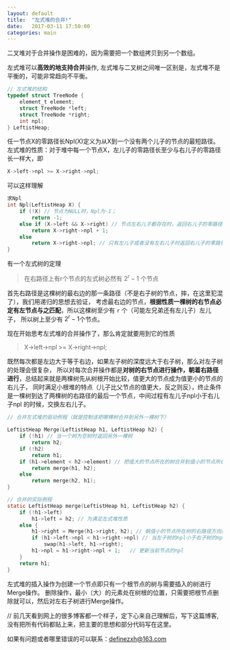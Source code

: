```yaml
---
layout: default
title:  "左式堆的合并!"
date:   2017-03-11 17:50:00
categories: main
---
```


二叉堆对于合并操作是困难的，因为需要把一个数组拷贝到另一个数组。

左式堆可以**高效的地支持合并**操作, 左式堆与二叉树之间唯一区别是，左式堆不是平衡的，可能非常趋向不平衡。

```C
// 左式堆的结构
typedef struct TreeNode {
    element_t element;
    struct TreeNode *left;
    struct TreeNode *right;
    int npl;
} LeftistHeap;
```
任一节点X的零路径长Npl(X)定义为从X到一个没有两个儿子的节点的最短路径。
左式堆的性质：对于堆中每一个节点X，左儿子的零路径长至少与右儿子的零路径长一样大，即

```C
X->left->npl >= X->right->npl;
```

可以这样理解
```C
求Npl
int Npl(LeftistHeap X) { 
    if (!X) // 节点为NULL时，Npl为-1；
        return -1;
    else if (X->left && X->right) // 节点左右儿子都存在时，返回右儿子的零路径（根据性质）
        return X->right->npl + 1;
    else 
        return X->right->npl; // 只有左儿子或者没有左右儿子时返回右儿子的零路径
}
```
有一个左式树的定理
> 在右路径上有r个节点的左式树必然有 $2^r - 1$ 个节点 


首先右路径是这棵树的最右边的那一条路径（不是右子树的节点，摔，在这里犯混了），我们用递归的思想去验证，
考虑最右边的节点，**根据性质一棵树的右节点必定有左节点与之匹配**，所以这棵树至少有 `r` 个（可能左兄弟还有左儿子）左儿子，
所以树上至少有 $2^r - 1$个节点。


现在开始思考左式堆的合并操作了，那么肯定就要用到它的性质
> X->left->npl >= X->right->npl; 

既然每次都是左边大于等于右边，如果左子树的深度远大于右子树，那么对左子树的处理会很复杂，
所以对每次合并操作都是**对树的右节点进行操作，朝着右路径进行**，总结起来就是两棵树先从树根开始比较，值更大的节点成为值更小的节点的右儿子，
同时满足小根堆的特点（儿子比父节点的值更大，反之则反），终止条件是一棵树到达了两棵树的右路径的最后一个节点，中间过程有左儿子npl小于右儿子npl
的时候，交换左右儿子。

```C
// 合并左式堆的驱动例程（就是控制该把哪棵树合并到另外一棵树下）

LeftistHeap Merge(LeftistHeap h1, LeftistHeap h2) {
    if (!h1) // 当一个树为空树时返回另外一棵树
        return h2;
    if (!h2)
        return h1;
    if (h1->element < h2->element) // 把值大的节点所在的树合并到值小的节点所在树
        return merge(h1, h2);
    else 
        return merge(h2, h1);
}

// 合并的实际例程
static LeftistHeap merge(LeftistHeap h1, LeftistHeap h2) {
    if (!h1->left) 
        h1->left = h2; // 为满足左式堆性质
    else {
        h1->right = Merge(h1->right, h2); // 朝值小的节点所在树的右路径方向进行
        if (h1->left->npl < h1->right->npl) // 当左子树的npl小于右子树的npl时，交换左右儿子
            swap(h1->left, h1->right);
        h1->npl = h1->right->npl + 1;   // 更新当前节点的npl
    }
    return h1;
}
```
左式堆的插入操作为创建一个节点即只有一个根节点的树与需要插入的树进行Merge操作。
删除操作，最小（大）的元素处在树根的位置，只需要把根节点删除就可以，然后对左右子树进行Merge操作。

// 前几天看到网上的很多博客都一个样子，定下心来自己理解后，写下这篇博客, 没有把所有代码都贴上来，把主要的思想和部分代码写在这里。

如果有问题或者哪里错误的可以联系：definezxh@163.com
